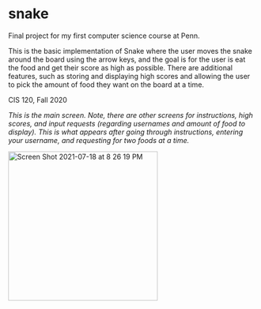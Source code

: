 # snake

Final project for my first computer science course at Penn. 

This is the basic implementation of Snake where the user moves the snake around the board using the arrow keys, and the goal is for the user is eat the food and get their score as high as possible. There are additional features, such as storing and displaying high scores and allowing the user to pick the amount of food they want on the board at a time.

CIS 120, Fall 2020

*This is the main screen. Note, there are other screens for instructions, high scores, and input requests (regarding usernames and amount of food to display). This is what appears after going through instructions, entering your username, and requesting for two foods at a time.*

<img width="302" alt="Screen Shot 2021-07-18 at 8 26 19 PM" src="https://user-images.githubusercontent.com/68198839/126089854-096e246b-93f7-4999-a411-6cabfc80d526.png">

